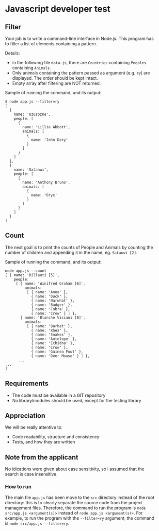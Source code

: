 # Javascript developer test

## Filter

Your job is to write a command-line interface in Node.js.
This program has to filter a list of elements containing a pattern.

Details:

-   In the following file `data.js`, there are `Countries` containing `Peoples` containing `Animals`.
-   Only animals containing the pattern passed as argument (e.g. `ry`) are displayed. The order should be kept intact.
-   Empty array after filtering are NOT returned.

Sample of running the command, and its output:

```shell script
$ node app.js --filter=ry
[
  {
    name: 'Uzuzozne',
    people: [
      {
        name: 'Lillie Abbott',
        animals: [
          {
            name: 'John Dory'
          }
        ]
      }
    ]
  },
  {
    name: 'Satanwi',
    people: [
      {
        name: 'Anthony Bruno',
        animals: [
          {
            name: 'Oryx'
          }
        ]
      }
    ]
  }
]
```

## Count

The next goal is to print the counts of People and Animals by counting the number of children and appending it in the name, eg. `Satanwi [2]`.

Sample of running the command, and its output:

```shell script
node app.js --count
[ { name: 'Dillauti [5]',
    people:
     [ { name: 'Winifred Graham [6]',
         animals:
          [ { name: 'Anoa' },
            { name: 'Duck' },
            { name: 'Narwhal' },
            { name: 'Badger' },
            { name: 'Cobra' },
            { name: 'Crow' } ] },
       { name: 'Blanche Viciani [8]',
         animals:
          [ { name: 'Barbet' },
            { name: 'Rhea' },
            { name: 'Snakes' },
            { name: 'Antelope' },
            { name: 'Echidna' },
            { name: 'Crow' },
            { name: 'Guinea Fowl' },
            { name: 'Deer Mouse' } ] },
      ...
...
]
```

## Requirements

-   The code must be available in a GIT repository
-   No library/modules should be used, except for the testing library

## Appreciation

We will be really attentive to:

-   Code readability, structure and consistency
-   Tests, and how they are written

## Note from the applicant

No idications were given about case sensitivity, so I assumed that the search is case insensitive.

### How to run

The main file `app.js` has been move to the `src` directory instead of the root directory:
this is to clearly separate the source code from the project management files.
Therefore, the command to run the program is `node src/app.js <argument(s)>` instead of `node app.js <argument(s)>`.
For example, to run the program with the `--filter=ry` argument, the command is `node src/app.js --filter=ry`.
